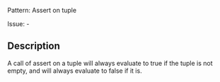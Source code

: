 Pattern: Assert on tuple

Issue: -

## Description

A call of assert on a tuple will always evaluate to true if the tuple is not empty, and will always evaluate to false if it is.